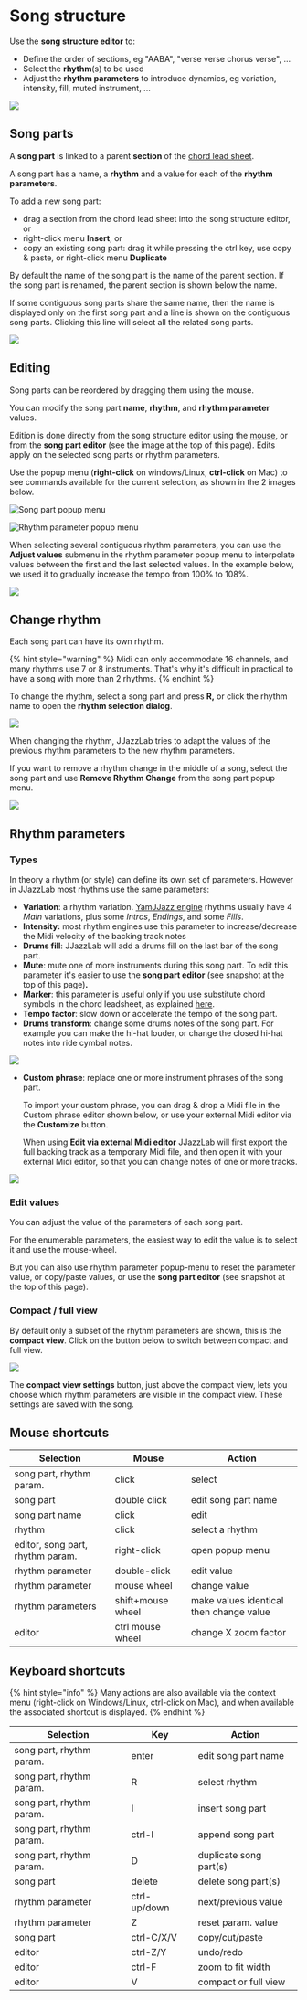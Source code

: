 # Song structure

Use the **song structure editor** to:

* Define the order of sections, eg "AABA", "verse verse chorus verse", ...
* Select the **rhythm**(s) to be used&#x20;
* Adjust the **rhythm parameters** to introduce dynamics, eg variation, intensity, fill, muted instrument, ...

![](../../.gitbook/assets/FullSongStructureEditorText.png)

## Song parts

A **song part** is linked to a parent **section** of the [chord lead sheet](chord-lead-sheet.md).

A song part has a name, a **rhythm** and a value for each of the **rhythm parameters**.

To add a new song part:

* drag a section from the chord lead sheet into the song structure editor, or
* right-click menu **Insert**, or&#x20;
* copy an existing song part: drag it while pressing the ctrl key, use copy & paste, or right-click menu **Duplicate**

By default the name of the song part is the name of the parent section. If the song part is renamed, the parent section is shown below the name.

If some contiguous song parts share the same name, then the name is displayed only on the first song part and a line is shown on the contiguous song parts. Clicking this line will select all the related song parts.

![](../../.gitbook/assets/SongParts-SameName.png)

## Editing

Song parts can be reordered by dragging them using the mouse.

You can modify the song part **name**, **rhythm**, and **rhythm parameter** values.

Edition is done directly from the song structure editor using the [mouse](song-structure.md#mouse-shortcuts), or from the **song part editor** (see the image at the top of this page). Edits apply on the selected song parts or rhythm parameters.

Use the popup menu (**right-click** on windows/Linux, **ctrl-click** on Mac) to see commands available for the current selection, as shown in the 2 images below.

![Song part popup menu](../../.gitbook/assets/SongPartPopupMeny.png)

![Rhythm parameter popup menu](../../.gitbook/assets/RhythmParameterPopupMenu.png)

When selecting several contiguous rhythm parameters, you can use the **Adjust values** submenu in the rhythm parameter popup menu to interpolate values between the first and the last selected values.  In the example below, we used it to gradually increase the tempo from 100% to 108%.

![](../../.gitbook/assets/AdjustRpValues.png)

## Change rhythm

Each song part can have its own rhythm.&#x20;

{% hint style="warning" %}
Midi can only accommodate 16 channels, and many rhythms use 7 or 8 instruments. That's why it's difficult in practical to have a song with more than 2 rhythms.
{% endhint %}

To change the rhythm, select a song part and press **R,** or click the rhythm name to open the **rhythm selection dialog**.

![](../../.gitbook/assets/RhythmSelectionDialog3.png)

When changing the rhythm, JJazzLab tries to adapt the values of the previous rhythm parameters to the new rhythm parameters.

If you want to remove a rhythm change in the middle of a song, select the song part and use **Remove Rhythm Change** from the song part popup menu.

![](../../.gitbook/assets/RemoveRhythmChange.png)



## Rhythm parameters

### Types

In theory a rhythm (or style) can define its own set of parameters. However in JJazzLab most rhythms use the same parameters:

* **Variation**: a rhythm variation. [YamJJazz engine](../../rhythm-engines/yamjjazz-rhythm-engine/) rhythms usually have 4 _Main_ variations, plus some _Intros_, _Endings_, and some _Fills_.
* **Intensity:**  most rhythm engines use this parameter to increase/decrease the Midi velocity of the backing track notes
* **Drums fill**: JJazzLab will add a drums fill on the last bar of the song part.
* **Mute**: mute one of more instruments during this song part. To edit this parameter it's easier to use the **song part editor** (see snapshot at the top of this page)**.**
* **Marker**: this parameter is useful only if you use substitute chord symbols in the chord leadsheet, as explained [here](chord-lead-sheet.md#substitute-chord-symbol).
* **Tempo factor**: slow down or accelerate the tempo of the song part.
* **Drums transform**: change some drums notes of the song part. For example you can make the hi-hat louder, or change the closed hi-hat notes into ride cymbal notes.

![](../../.gitbook/assets/DrumsTransform.png)

*   **Custom phrase**: replace one or more instrument phrases of the song part.&#x20;

    To import your custom phrase, you can drag & drop a Midi file in the Custom phrase editor shown below, or use your external Midi editor via the **Customize** button.

    When using **Edit via external Midi editor** JJazzLab will first export the full backing track as a temporary Midi file, and then open it with your external Midi editor, so that you can change notes of one or more tracks.

![](../../.gitbook/assets/CustomPhraseEditor.png)

### Edit values

You can adjust the value of the parameters of each song part.&#x20;

For the enumerable parameters, the easiest way to edit the value is to select it and use the mouse-wheel.&#x20;

But you can also use rhythm parameter popup-menu to reset the parameter value, or copy/paste values, or use the **song part editor** (see snapshot at the top of this page).

### Compact / full view

By default only a subset of the rhythm parameters are shown, this is the **compact view**. Click on the button below to switch between compact and full view.

![](../../.gitbook/assets/CompactView.png)

The **compact view settings** button, just above the compact view, lets you choose which rhythm parameters are visible in the compact view. These settings are saved with the song.

## Mouse shortcuts

| Selection                        | Mouse             | Action                                  |
| -------------------------------- | ----------------- | --------------------------------------- |
| song part, rhythm param.         | click             | select                                  |
| song part                        | double click      | edit song part name                     |
| song part name                   | click             | edit                                    |
| rhythm                           | click             | select a rhythm                         |
| editor, song part, rhythm param. | right-click       | open popup menu                         |
| rhythm parameter                 | double-click      | edit value                              |
| rhythm parameter                 | mouse wheel       | change value                            |
| rhythm parameters                | shift+mouse wheel | make values identical then change value |
| editor                           | ctrl mouse wheel  | change X zoom factor                    |

## Keyboard shortcuts

{% hint style="info" %}
Many actions are also available via the context menu (right-click on Windows/Linux, ctrl-click on Mac), and when available the associated shortcut is displayed.
{% endhint %}

| Selection                | Key          | Action                 |
| ------------------------ | ------------ | ---------------------- |
| song part, rhythm param. | enter        | edit song part name    |
| song part, rhythm param. | R            | select rhythm          |
| song part, rhythm param. | I            | insert song part       |
| song part, rhythm param. | ctrl-I       | append song part       |
| song part, rhythm param. | D            | duplicate song part(s) |
| song part                | delete       | delete song part(s)    |
| rhythm parameter         | ctrl-up/down | next/previous value    |
| rhythm parameter         | Z            | reset param. value     |
| song part                | ctrl-C/X/V   | copy/cut/paste         |
| editor                   | ctrl-Z/Y     | undo/redo              |
| editor                   | ctrl-F       | zoom to fit width      |
| editor                   | V            | compact or full view   |
